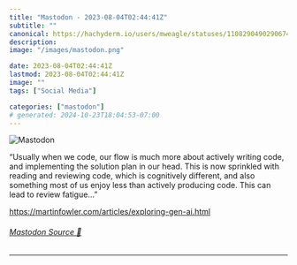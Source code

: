 ```yaml
---
title: "Mastodon - 2023-08-04T02:44:41Z"
subtitle: ""
canonical: https://hachyderm.io/users/mweagle/statuses/110829049029067426
description:
image: "/images/mastodon.png"

date: 2023-08-04T02:44:41Z
lastmod: 2023-08-04T02:44:41Z
image: ""
tags: ["Social Media"]

categories: ["mastodon"]
# generated: 2024-10-23T18:04:53-07:00
---
```

![Mastodon](/images/mastodon.png)

<p>“Usually when we code, our flow is much more about actively writing code, and implementing the solution plan in our head. This is now sprinkled with reading and reviewing code, which is cognitively different, and also something most of us enjoy less than actively producing code. This can lead to review fatigue…”</p><p><a href="https://martinfowler.com/articles/exploring-gen-ai.html" target="_blank" rel="nofollow noopener noreferrer" translate="no"><span class="invisible">https://</span><span class="ellipsis">martinfowler.com/articles/expl</span><span class="invisible">oring-gen-ai.html</span></a></p>


###### [Mastodon Source 🐘](https://hachyderm.io/@mweagle/110829049029067426)

___
